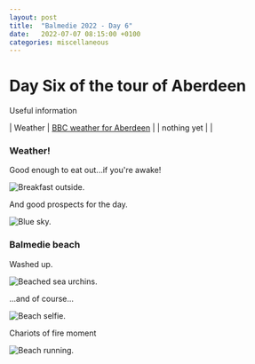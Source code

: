 ```yaml
---
layout: post
title:  "Balmedie 2022 - Day 6"
date:   2022-07-07 08:15:00 +0100
categories: miscellaneous
---
```

# Day Six of the tour of Aberdeen

Useful information

| Weather | [BBC weather for Aberdeen](https://www.bbc.co.uk/weather/2657832) |
| nothing yet |  |

### Weather!  

Good enough to eat out...if you're awake!

![Breakfast outside.](/assets/PXL_20220707_100826064-01.jpg)

And good prospects for the day.

![Blue sky.](/assets/PXL_20220707_100759920-01.jpg)

### Balmedie beach

Washed up.

![Beached sea urchins.](/assets/PXL_20220707_141901303-01.jpg)

...and of course...

![Beach selfie.](/assets/PXL_20220707_131841572-01.jpg)

Chariots of fire moment

![Beach running.](/assets/PXL_20220707_130806153-01.jpg)

